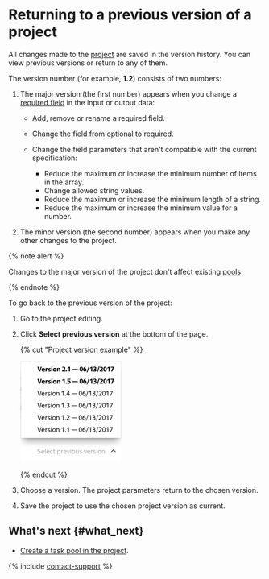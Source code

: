 # Returning to a previous version of a project

All changes made to the [project](../../glossary.md#project) are saved in the version history. You can view previous versions or return to any of them.

The version number (for example, **1.2**) consists of two numbers:

1. The major version (the first number) appears when you change a [required field](incoming.md#required) in the input or output data:

    - Add, remove or rename a required field.
    - Change the field from optional to required.
    - Change the field parameters that aren't compatible with the current specification:

        - Reduce the maximum or increase the minimum number of items in the array.
        - Change allowed string values.
        - Reduce the maximum or increase the minimum length of a string.
        - Reduce the maximum or increase the minimum value for a number.

1. The minor version (the second number) appears when you make any other changes to the project.

{% note alert %}

Changes to the major version of the project don't affect existing [pools](../../glossary.md#pool).

{% endnote %}

To go back to the previous version of the project:

1. Go to the project editing.

1. Click **Select previous version** at the bottom of the page.

   {% cut "Project version example" %}

   ![](../_images/location-job/project/project_versions.png)

   {% endcut %}

1. Choose a version. The project parameters return to the chosen version.

1. Save the project to use the chosen project version as current.

## What's next {#what_next}

- [Create a task pool in the project](pool-main.md).

{% include [contact-support](../_includes/contact-support.md) %}